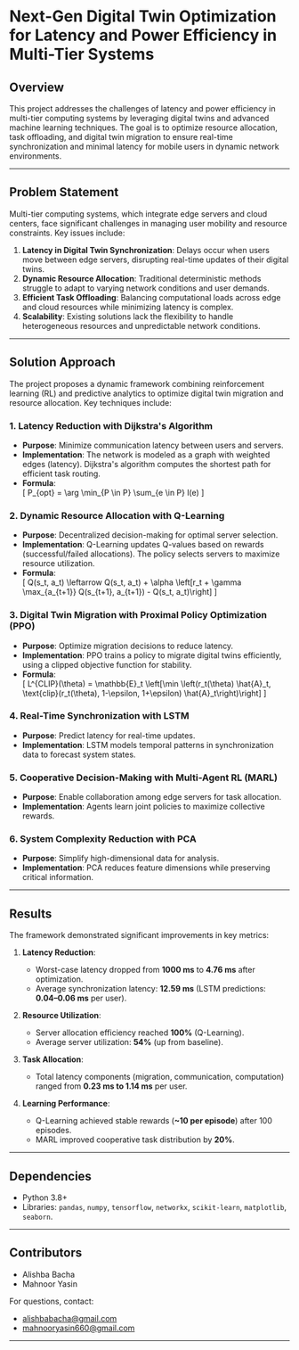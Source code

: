 # Next-Gen Digital Twin Optimization for Latency and Power Efficiency in Multi-Tier Systems

## Overview
This project addresses the challenges of latency and power efficiency in multi-tier computing systems by leveraging digital twins and advanced machine learning techniques. The goal is to optimize resource allocation, task offloading, and digital twin migration to ensure real-time synchronization and minimal latency for mobile users in dynamic network environments.

---

## Problem Statement
Multi-tier computing systems, which integrate edge servers and cloud centers, face significant challenges in managing user mobility and resource constraints. Key issues include:
1. **Latency in Digital Twin Synchronization**: Delays occur when users move between edge servers, disrupting real-time updates of their digital twins.
2. **Dynamic Resource Allocation**: Traditional deterministic methods struggle to adapt to varying network conditions and user demands.
3. **Efficient Task Offloading**: Balancing computational loads across edge and cloud resources while minimizing latency is complex.
4. **Scalability**: Existing solutions lack the flexibility to handle heterogeneous resources and unpredictable network conditions.

---

## Solution Approach
The project proposes a dynamic framework combining reinforcement learning (RL) and predictive analytics to optimize digital twin migration and resource allocation. Key techniques include:

### 1. **Latency Reduction with Dijkstra's Algorithm**
   - **Purpose**: Minimize communication latency between users and servers.
   - **Implementation**: The network is modeled as a graph with weighted edges (latency). Dijkstra's algorithm computes the shortest path for efficient task routing.
   - **Formula**:  
     \[
     P_{opt} = \arg \min_{P \in P} \sum_{e \in P} l(e)
     \]

### 2. **Dynamic Resource Allocation with Q-Learning**
   - **Purpose**: Decentralized decision-making for optimal server selection.
   - **Implementation**: Q-Learning updates Q-values based on rewards (successful/failed allocations). The policy selects servers to maximize resource utilization.
   - **Formula**:  
     \[
     Q(s_t, a_t) \leftarrow Q(s_t, a_t) + \alpha \left[r_t + \gamma \max_{a_{t+1}} Q(s_{t+1}, a_{t+1}) - Q(s_t, a_t)\right]
     \]

### 3. **Digital Twin Migration with Proximal Policy Optimization (PPO)**
   - **Purpose**: Optimize migration decisions to reduce latency.
   - **Implementation**: PPO trains a policy to migrate digital twins efficiently, using a clipped objective function for stability.
   - **Formula**:  
     \[
     L^{CLIP}(\theta) = \mathbb{E}_t \left[\min \left(r_t(\theta) \hat{A}_t, \text{clip}(r_t(\theta), 1-\epsilon, 1+\epsilon) \hat{A}_t\right)\right]
     \]

### 4. **Real-Time Synchronization with LSTM**
   - **Purpose**: Predict latency for real-time updates.
   - **Implementation**: LSTM models temporal patterns in synchronization data to forecast system states.

### 5. **Cooperative Decision-Making with Multi-Agent RL (MARL)**
   - **Purpose**: Enable collaboration among edge servers for task allocation.
   - **Implementation**: Agents learn joint policies to maximize collective rewards.

### 6. **System Complexity Reduction with PCA**
   - **Purpose**: Simplify high-dimensional data for analysis.
   - **Implementation**: PCA reduces feature dimensions while preserving critical information.

---

## Results
The framework demonstrated significant improvements in key metrics:
1. **Latency Reduction**:  
   - Worst-case latency dropped from **1000 ms** to **4.76 ms** after optimization.
   - Average synchronization latency: **12.59 ms** (LSTM predictions: **0.04–0.06 ms** per user).

2. **Resource Utilization**:  
   - Server allocation efficiency reached **100%** (Q-Learning).
   - Average server utilization: **54%** (up from baseline).

3. **Task Allocation**:  
   - Total latency components (migration, communication, computation) ranged from **0.23 ms to 1.14 ms** per user.

4. **Learning Performance**:  
   - Q-Learning achieved stable rewards (**~10 per episode**) after 100 episodes.  
   - MARL improved cooperative task distribution by **20%**.

---

## Dependencies
- Python 3.8+
- Libraries: `pandas`, `numpy`, `tensorflow`, `networkx`, `scikit-learn`, `matplotlib`, `seaborn`.

---

## Contributors
- Alishba Bacha  
- Mahnoor Yasin  

For questions, contact:  
- alishbabacha@gmail.com  
- mahnooryasin660@gmail.com  

---
